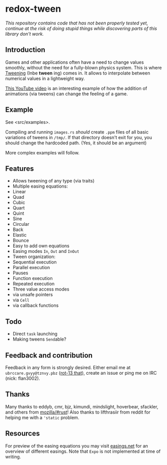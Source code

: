 redox-tween
===========

*This repository contains code that has not been properly tested yet, continue
at the risk of doing stupid things while discovering parts of this library
don't work.*

## Introduction

Games and other applications often have a need to change values smoothly,
without the need for a fully-blown physics system. This is where
[Tweening][wikipedia] (Inbe **tween** ing) comes in. It allows to interpolate
between numerical values in a lightweight way.

[This YouTube video][youtube-juice] is an interesting example of how the
addition of animations (via tweens) can change the feeling of a game.

[wikipedia]: http://en.wikipedia.org/wiki/Inbetweening
[youtube-juice]: http://www.youtube.com/watch?v=Fy0aCDmgnxg

## Example

See <src/examples>.

Compiling and running `images.rs` *should* create `.ppm` files of all basic
variations of tweens in `/tmp/`. If that directory doesn't exit for you, you
should change the hardcoded path. (Yes, it should be an argument)

More complex examples will follow.


## Features

- Allows tweening of any type (via traits)
- Multiple easing equations:
 - Linear
 - Quad
 - Cubic
 - Quart
 - Quint
 - Sine
 - Circular
 - Back
 - Elastic
 - Bounce
- Easy to add own equations
- Easing modes `In`, `Out` and `InOut`
- Tween organization:
 - Sequential execution
 - Parallel execution
 - Pauses
 - Function execution
 - Repeated execution
- Three value access modes
 - via unsafe pointers
 - via `Cell`
 - via callback functions

## Todo

- Direct `task` launching
- Making tweens `Send`able?

## Feedback and contribution

Feedback in any form is strongly desired. Either email me at
`ubrccare.gvyy@tznvy.pbz` ([rot-13 that][rot13]), create an issue or ping me
on IRC (nick: flan3002).

[rot13]: http://www.rot13.com/

## Thanks

Many thanks to eddyb, cmr, bjz, kimundi, mindslight, hoverbear, sfackler, and
others from [mozilla/#rust][irc]!  Also thanks to lifthrasiir from reddit for
helping me with a `'static` problem.

[irc]: http://client00.chat.mibbit.com/?server=irc.mozilla.org&channel=%23rust

## Resources

For preview of the easing equations you may visit [easings.net][easings] for
an overview of different easings. Note that `Expo` is not implemented at time
of writing.

[easings]: http://easings.net/
